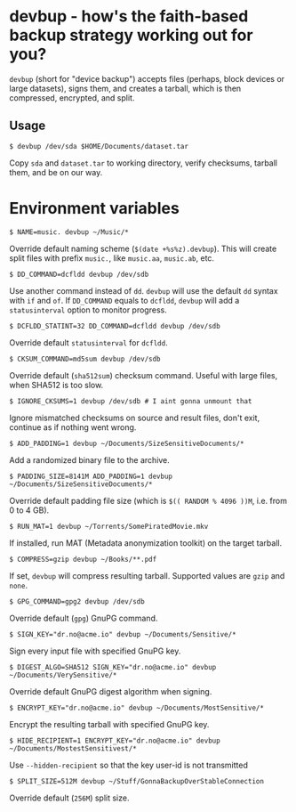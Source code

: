 devbup - how's the faith-based backup strategy working out for you?
===================================================================
`devbup` (short for "device backup") accepts files (perhaps, block devices or
large datasets), signs them, and creates a tarball, which is then compressed,
encrypted, and split.

Usage
-----
```
$ devbup /dev/sda $HOME/Documents/dataset.tar
```
Copy `sda` and `dataset.tar` to working directory, verify checksums, tarball
them, and be on our way.

Environment variables
=====================
```
$ NAME=music. devbup ~/Music/*
```
Override default naming scheme (`$(date +%s%z).devbup`). This will create split
files with prefix `music.`, like `music.aa`, `music.ab`, etc.

```
$ DD_COMMAND=dcfldd devbup /dev/sdb
```
Use another command instead of `dd`. `devbup` will use the default `dd` syntax
with `if` and `of`. If `DD_COMMAND` equals to `dcfldd`, `devbup` will add a
`statusinterval` option to monitor progress.

```
$ DCFLDD_STATINT=32 DD_COMMAND=dcfldd devbup /dev/sdb
```
Override default `statusinterval` for `dcfldd`.

```
$ CKSUM_COMMAND=md5sum devbup /dev/sdb
```
Override default (`sha512sum`) checksum command. Useful with large files, when
SHA512 is too slow.

```
$ IGNORE_CKSUMS=1 devbup /dev/sdb # I aint gonna unmount that
```
Ignore mismatched checksums on source and result files, don't exit, continue
as if nothing went wrong.

```
$ ADD_PADDING=1 devbup ~/Documents/SizeSensitiveDocuments/*
```
Add a randomized binary file to the archive.

```
$ PADDING_SIZE=8141M ADD_PADDING=1 devbup ~/Documents/SizeSensitiveDocuments/*
```
Override default padding file size (which is `$(( RANDOM % 4096 ))M`,
i.e. from 0 to 4 GB).

```
$ RUN_MAT=1 devbup ~/Torrents/SomePiratedMovie.mkv
```
If installed, run MAT (Metadata anonymization toolkit) on the target tarball.

```
$ COMPRESS=gzip devbup ~/Books/**.pdf
```
If set, `devbup` will compress resulting tarball. Supported values are `gzip`
and `none`.

```
$ GPG_COMMAND=gpg2 devbup /dev/sdb
```
Override default (`gpg`) GnuPG command.

```
$ SIGN_KEY="dr.no@acme.io" devbup ~/Documents/Sensitive/*
```
Sign every input file with specified GnuPG key.

```
$ DIGEST_ALGO=SHA512 SIGN_KEY="dr.no@acme.io" devbup ~/Documents/VerySensitive/*
```
Override default GnuPG digest algorithm when signing.

```
$ ENCRYPT_KEY="dr.no@acme.io" devbup ~/Documents/MostSensitive/*
```
Encrypt the resulting tarball with specified GnuPG key.

```
$ HIDE_RECIPIENT=1 ENCRYPT_KEY="dr.no@acme.io" devbup ~/Documents/MostestSensitivest/*
```
Use `--hidden-recipient` so that the key user-id is not transmitted

```
$ SPLIT_SIZE=512M devbup ~/Stuff/GonnaBackupOverStableConnection
```
Override default (`256M`) split size.
